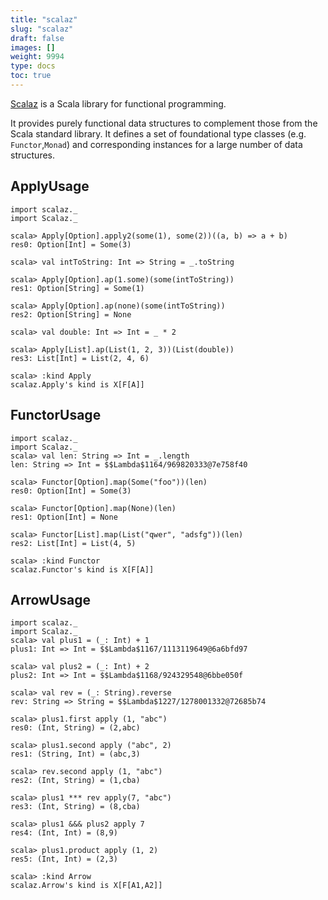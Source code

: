 ```yaml
---
title: "scalaz"
slug: "scalaz"
draft: false
images: []
weight: 9994
type: docs
toc: true
---
```


[Scalaz](https://github.com/scalaz/scalaz) is a Scala library for functional programming.

It provides purely functional data structures to complement those from the Scala standard library. It defines a set of foundational type classes (e.g. `Functor`,`Monad`) and corresponding instances for a large number of data structures.

## ApplyUsage
    import scalaz._
    import Scalaz._
    
    scala> Apply[Option].apply2(some(1), some(2))((a, b) => a + b)
    res0: Option[Int] = Some(3)

    scala> val intToString: Int => String = _.toString

    scala> Apply[Option].ap(1.some)(some(intToString))
    res1: Option[String] = Some(1)

    scala> Apply[Option].ap(none)(some(intToString))
    res2: Option[String] = None

    scala> val double: Int => Int = _ * 2

    scala> Apply[List].ap(List(1, 2, 3))(List(double))
    res3: List[Int] = List(2, 4, 6)
    
    scala> :kind Apply
    scalaz.Apply's kind is X[F[A]]

## FunctorUsage
    import scalaz._
    import Scalaz._
    scala> val len: String => Int = _.length
    len: String => Int = $$Lambda$1164/969820333@7e758f40
    
    scala> Functor[Option].map(Some("foo"))(len)
    res0: Option[Int] = Some(3)
    
    scala> Functor[Option].map(None)(len)
    res1: Option[Int] = None
    
    scala> Functor[List].map(List("qwer", "adsfg"))(len)
    res2: List[Int] = List(4, 5)

    scala> :kind Functor
    scalaz.Functor's kind is X[F[A]]

## ArrowUsage
    import scalaz._
    import Scalaz._
    scala> val plus1 = (_: Int) + 1
    plus1: Int => Int = $$Lambda$1167/1113119649@6a6bfd97
    
    scala> val plus2 = (_: Int) + 2
    plus2: Int => Int = $$Lambda$1168/924329548@6bbe050f
    
    scala> val rev = (_: String).reverse
    rev: String => String = $$Lambda$1227/1278001332@72685b74
    
    scala> plus1.first apply (1, "abc")
    res0: (Int, String) = (2,abc)
    
    scala> plus1.second apply ("abc", 2)
    res1: (String, Int) = (abc,3)
    
    scala> rev.second apply (1, "abc")
    res2: (Int, String) = (1,cba)
    
    scala> plus1 *** rev apply(7, "abc")
    res3: (Int, String) = (8,cba)
    
    scala> plus1 &&& plus2 apply 7
    res4: (Int, Int) = (8,9)
    
    scala> plus1.product apply (1, 2)
    res5: (Int, Int) = (2,3)

    scala> :kind Arrow
    scalaz.Arrow's kind is X[F[A1,A2]]

